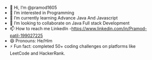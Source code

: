 - 👋 Hi, I’m @pramod1605
- 👀 I’m interested in Programming
- 🌱 I’m currently learning Advance Java And Javascript
- 💞️ I’m looking to collaborate on  Java Full stack Development 
- 📫 How to reach me LinkedIn -https://www.linkedin.com/in/Pramod-patil-199027225
- 😄 Pronouns: He/Him
- ⚡ Fun fact: completed 50+ coding challenges on platforms like LeetCode and HackerRank.

<!---
pramod1605/pramod1605 is a ✨ special ✨ repository because its `README.md` (this file) appears on your GitHub profile.
You can click the Preview link to take a look at your changes.
--->
